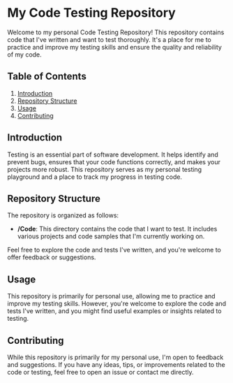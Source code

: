 # My Code Testing Repository

Welcome to my personal Code Testing Repository! This repository contains code that I've written and want to test thoroughly. It's a place for me to practice and improve my testing skills and ensure the quality and reliability of my code.

## Table of Contents

1. [Introduction](#introduction)
2. [Repository Structure](#repository-structure)
3. [Usage](#usage)
4. [Contributing](#contributing)

## Introduction

Testing is an essential part of software development. It helps identify and prevent bugs, ensures that your code functions correctly, and makes your projects more robust. This repository serves as my personal testing playground and a place to track my progress in testing code.

## Repository Structure

The repository is organized as follows:

- **/Code**: This directory contains the code that I want to test. It includes various projects and code samples that I'm currently working on.

Feel free to explore the code and tests I've written, and you're welcome to offer feedback or suggestions.

## Usage

This repository is primarily for personal use, allowing me to practice and improve my testing skills. However, you're welcome to explore the code and tests I've written, and you might find useful examples or insights related to testing.

## Contributing

While this repository is primarily for my personal use, I'm open to feedback and suggestions. If you have any ideas, tips, or improvements related to the code or testing, feel free to open an issue or contact me directly.

